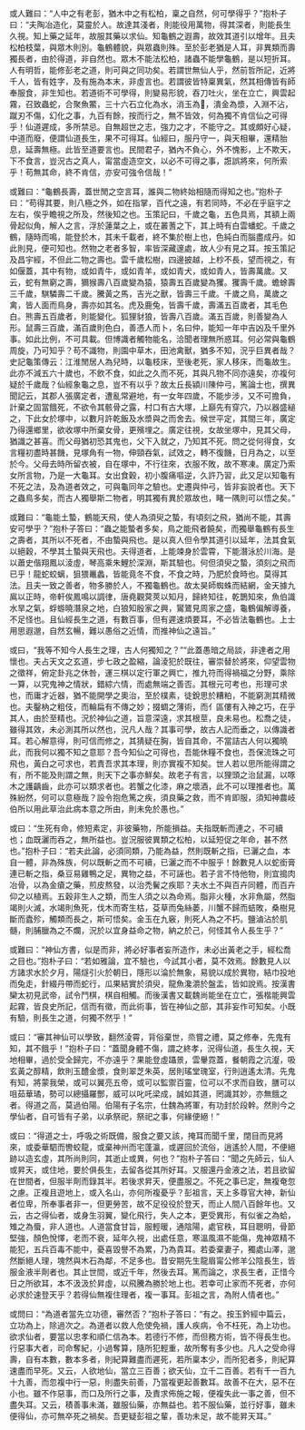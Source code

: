 或人難曰：“人中之有老彭，猶木中之有松柏，稟之自然，何可學得乎？”抱朴子曰：“夫陶冶造化，莫靈於人。故達其淺者，則能役用萬物，得其深者，則能長生久視。知上藥之延年，故服其藥以求仙。知龜鶴之遐壽，故效其道引以增年。且夫松柏枝葉，與眾木則別。龜鶴體貌，與眾蟲則殊。至於彭老猶是人耳，非異類而壽獨長者，由於得道，非自然也。眾木不能法松柏，諸蟲不能學龜鶴，是以短折耳。人有明哲，能修彭老之道，則可與之同功矣。若謂世無仙人乎，然前哲所記，近將千人，皆有姓字，及有施為本末，非虛言也。若謂彼皆特稟異氣，然其相傳皆有師奉服食，非生知也。若道術不可學得，則變易形貌，吞刀吐火，坐在立亡，興雲起霧，召致蟲蛇，合聚魚鱉，三十六石立化為水，消玉為𥹋，潰金為漿，入淵不沾，蹴刃不傷，幻化之事，九百有餘，按而行之，無不皆效，何為獨不肯信仙之可得乎！仙道遲成，多所禁忌。自無超世之志，強力之才，不能守之。其或頗好心疑，中道而廢，便謂仙道長生，果不可得耳。仙經曰，服丹守一，與天相畢，還精胎息，延壽無極。此皆至道要言也。民間君子，猶內不負心，外不愧影，上不欺天，下不食言，豈況古之真人，甯當虛造空文，以必不可得之事，誑誤將來，何所索乎！苟無其命，終不肯信，亦安可強令信哉！”

或難曰：“龜鶴長壽，蓋世閒之空言耳，誰與二物終始相隨而得知之也。”抱朴子曰：“苟得其要，則八極之外，如在指掌，百代之遠，有若同時，不必在乎庭宇之左右，俟乎瞻視之所及，然後知之也。玉策記曰，千歲之龜，五色具焉，其額上兩骨起似角，解人之言，浮於蓮葉之上，或在叢蓍之下，其上時有白雲蟠蛇。千歲之鶴，隨時而鳴，能登於木，其未千載者，終不集於樹上也，色純白而腦盡成丹。如此則見，便可知也。然物之老者多智，率皆深藏邃處，故人少有見之耳。按玉策記及昌宇經，不但此二物之壽也。雲千歲松樹，四邊披越，上杪不長，望而視之，有如偃蓋，其中有物，或如青牛，或如青羊，或如青犬，或如青人，皆壽萬歲。又云，蛇有無窮之壽，獮猴壽八百歲變為猿，猿壽五百歲變為玃。玃壽千歲。蟾蜍壽三千歲，騏驎壽二千歲。騰黃之馬，吉光之獸，皆壽三千歲。千歲之鳥，萬歲之禽，皆人面而鳥身，壽亦如其名。虎及鹿兔，皆壽千歲，壽滿五百歲者，其毛色白。熊壽五百歲者，則能變化。狐狸豺狼，皆壽八百歲。滿五百歲，則善變為人形。鼠壽三百歲，滿百歲則色白，善憑人而卜，名曰仲，能知一年中吉凶及千里外事。如此比例，不可具載。但博識者觸物能名，洽聞者理無所惑耳。何必常與龜鶴周旋，乃可知乎？苟不識物，則園中草木，田池禽獸，猶多不知，況乎巨異者哉？史記龜策傳云：江淮閒居人為兒時，以龜枝床，至後老死，家人移床，而龜故生。此亦不減五六十歲也，不飲不食，如此之久而不死，其與凡物不同亦遠矣，亦複何疑於千歲哉？仙經象龜之息，豈不有以乎？故太丘長潁川陳仲弓，篤論士也，撰異聞記云，其郡人張廣定者，遭亂常避地，有一女年四歲，不能步涉，又不可擔負，計棄之固當餓死，不欲令其骸骨之露，村口有古大塚，上巔先有穿穴，乃以器盛縋之，下此女於塚中，以數月許乾飯及水漿與之而舍去。候世平定，其間三年，廣定乃得還鄉里，欲收塚中所棄女骨，更殯埋之。廣定往視，女故坐塚中，見其父母，猶識之甚喜。而父母猶初恐其鬼也，父下入就之，乃知其不死。問之從何得食，女言糧初盡時甚饑，見塚角有一物，伸頸吞氣，試效之，轉不復饑，日月為之，以至於今。父母去時所留衣被，自在塚中，不行往來，衣服不敗，故不寒凍。廣定乃索女所言物，乃是一大龜耳。女出食穀，初小腹痛嘔逆，久許乃習，此又足以知龜有不死之法，及為道者效之，可與龜同年之驗也。史遷與仲弓，皆非妄說者也。天下之蟲鳥多矣，而古人獨舉斯二物者，明其獨有異於眾故也，睹一隅則可以悟之矣。”

或難曰：“龜能土蟄，鶴能天飛，使人為須臾之蟄，有頃刻之飛，猶尚不能，其壽安可學乎？”抱朴子答曰：“蟲之能蟄者多矣，鳥之能飛者饒矣，而獨舉龜鶴有長生之壽者，其所以不死者，不由蟄與飛也。是以真人但令學其道引以延年，法其食氣以絕穀，不學其土蟄與天飛也。夫得道者，上能竦身於雲霄，下能潛泳於川海。是以蕭史偕翔鳳以淩虛，琴高乘朱鯉於深淵，斯其驗也。何但須臾之蟄，須刻之飛而已乎！龍蛇蛟螭，狙猥鼉蠡，皆能竟冬不食，不食之時，乃肥於食時也。莫得其法。且夫一致之善者，物多勝於人，不獨龜鶴也。故太昊師蜘蛛而結網，金天據九鳸以正時，帝軒俟鳳鳴以調律，唐堯觀蓂莢以知月，歸終知往，乾鵲知來，魚伯識水旱之氣，蜉蝣曉潛泉之地，白狼知殷家之興，鸑鷟見周家之盛，龜鶴偏解導養，不足怪也。且仙經長生之道，有數百事，但有遲速煩要耳，不必皆法龜鶴也。上士用思遐邈，自然玄暢，難以愚俗之近情，而推神仙之遠旨。”

或曰，“我等不知今人長生之理，古人何獨知之？”“此蓋愚暗之局談，非達者之用懷也。夫占天文之玄道，步七政之盈縮，論淩犯於既往，審崇替於將來，仰望雲物之徵祥，俯定卦兆之休咎，運三棋以定行軍之興亡，推九符而得禍福之分野，乘除一算，以究鬼神之情狀，錯綜六情，而處無端之善否。其根元可考也，形理可求也，而庸才近器，猶不能開學之奧治，至於樸素，徒銳思於糟粕，不能窮測其精微也。夫鑿枘之粗伎，而輪扁有不傳之妙；掇蜩之薄術，而亻區僂有入神之巧，在乎其人，由於至精也。況於神仙之道，旨意深遠，求其根莖，良未易也。松喬之徒，雖得其效，未必測其所以然也，況凡人哉？其事可學，故古人記而垂之，以傳識者耳。若心解意得，則可信而修之，其猜疑在胸，皆自其命，不當詰古人何以獨曉此，而我何以獨不知之意耶？吾今知仙之可得也，吾能休糧不食也，吾保流珠之可飛也，黃白之可求也，若責吾求其本理，則亦實複不知矣。世人若以思所能得謂之有，所不能及則謂之無，則天下之事亦鮮矣。故老子有言，以狸頭之治鼠漏，以啄木之護齲齒，此亦可以類求者也。若蟹之化漆，麻之壞酒，此不可以理推者也。萬殊紛然，何可以意極哉？設令抱危篤之疾，須良藥之救，而不肯即服，須知神農岐伯所以用此草治此病本意之所由，則未免於愚也。”

或曰：“生死有命，修短素定，非彼藥物，所能損益。夫指既斬而連之，不可續也；血既灑而吞之，無所益也。豈況服彼異類之松柏，以延短促之年命，甚不然也。”抱朴子曰：“若夫此論，必須同類，乃能為益，然則既斬之指，已灑之血，本自一體，非為殊族，何以既斬之而不可續，已灑之而不中服乎！餘數見人以蛇銜膏連已斬之指，桑豆易雞鴨之足，異物之益，不可誣也。若子言不恃他物，則宜搗肉冶骨，以為金瘡之藥，煎皮熬發，以治禿鬢之疾耶？夫水土不與百卉同體，而百卉仰之以植焉。五穀非生人之類，而生人須之以為命焉。脂非火種，水非魚屬，然脂竭則火滅，水竭則魚死，伐木而寄生枯，芟草而兔絲萎，川蟹不歸而蛣敗，桑樹見斷而蠹殄，觸類而長之，斯可悟矣。金玉在九竅，則死人為之不朽。鹽滷沾於肌髓，則脯臘為之不爛，況於以宜身益命之物，納之於己，何怪其令人長生乎？”

或難曰：“神仙方書，似是而非，將必好事者妄所造作，未必出黃老之手，經松喬之目也。”抱朴子曰：“若如雅論，宜不驗也，今試其小者，莫不效焉。餘數見人以方諸求水於夕月，陽燧引火於朝日，隱形以淪於無象，易貌以成於異物，結巾投地而兔走，針綴丹帶而蛇行，瓜果結實於須臾，龍魚瀺灂於盤盂，皆如說焉。按漢書欒太初見武帝，試令鬥棋，棋自相觸。而後漢書又載魏尚能坐在立亡，張楷能興雲起霧，皆良史所記，信而有徵，而此術事，皆在神仙之部，其非妄作可知矣。小既有驗，則長生之道，何獨不然乎！”

或曰：“審其神仙可以學致，翻然淩霄，背俗棄世，烝嘗之禮，莫之修奉，先鬼有知，其不餓乎！”抱朴子曰：“蓋聞身體不傷，謂之終孝，況得仙道，長生久視，天地相畢，過於受全歸完，不亦遠乎？果能登虛躡景，雲轝霓蓋，餐朝霞之沆瀣，吸玄黃之醇精，飲則玉醴金漿，食則翠芝朱英，居則瑤堂瑰室，行則逍遙太清。先鬼有知，將蒙我榮，或可以翼亮五帝，或可以監禦百靈，位可以不求而自致，膳可以咀茹華璚，勢可以總攝羅酆，威可以叱吒梁成，誠如其道，罔識其妙，亦無餓之者。得道之高，莫過伯陽。伯陽有子名宗，仕魏為將軍，有功封於段幹。然則今之學仙者，自可皆有子弟，以承祭祀，祭祀之事，何緣便絕！”

或曰：“得道之士，呼吸之術既備，服食之要又該，掩耳而聞千里，閉目而見將來，或委華駟而轡蛟龍，或棄神州而宅蓬瀛，或遲回於流俗，逍遙於人間，不便絕跡以造玄虛，其所尚則同，其逝止或異，何也？”抱朴子答曰：“聞之先師云，仙人或昇天，或住地，要於俱長生，去留各從其所好耳。又服還丹金液之法，若且欲留在世間者，但服半劑而錄其半。若後求昇天，便盡服之。不死之事已定，無複奄忽之慮。正複且遊地上，或入名山，亦何所複憂乎？彭祖言，天上多尊官大神，新仙者位卑，所奉事者非一，但更勞苦，故不足役役於登天，而止人間八百餘年也。又云，古之得仙者，或身生羽翼，變化飛行，失人之本，更受異形，有似雀之為蛤，雉之為蜃，非人道也。人道當食甘旨，服輕暖，通陰陽，處官秩，耳目聰明，骨節堅強，顏色悅懌，老而不衰，延年久視，出處任意，寒溫風濕不能傷，鬼神眾精不能犯，五兵百毒不能中，憂喜毀譽不為累，乃為貴耳。若委棄妻子，獨處山澤，邈然斷絕人理，塊然與木石為鄰，不足多也。昔安期先生龍眉甯公修羊公陰長生，皆服金液半劑者也。其止世間，或近千年，然後去耳。篤而論之，求長生者，正惜今日之所欲耳，本不汲汲於昇虛，以飛騰為勝於地上也。若幸可止家而不死者，亦何必求於速登天乎？若得仙無複住理者，複一事耳。彭祖之言，為附人情者也。”

或問曰：“為道者當先立功德，審然否？”抱朴子答曰：“有之。按玉鈐經中篇云，立功為上，除過次之。為道者以救人危使免禍，護人疾病，令不枉死，為上功也。欲求仙者，要當以忠孝和順仁信為本。若德行不修，而但務方術，皆不得長生也。行惡事大者，司命奪紀，小過奪算，隨所犯輕重，故所奪有多少也。凡人之受命得壽，自有本數，數本多者，則紀算難盡而遲死，若所稟本少，而所犯者多，則紀算速盡而早死。又云，人欲地仙，當立三百善；欲天仙，立千二百善。若有千一百九十九善，而忽複中行一惡，則盡失前善，乃當複更起善數耳。故善不在大，惡不在小也。雖不作惡事，而口及所行之事，及責求佈施之報，便複失此一事之善，但不盡失耳。又云，積善事未滿，雖服仙藥，亦無益也。若不服仙藥，並行好事，雖未便得仙，亦可無卒死之禍矣。吾更疑彭祖之輩，善功未足，故不能昇天耳。”